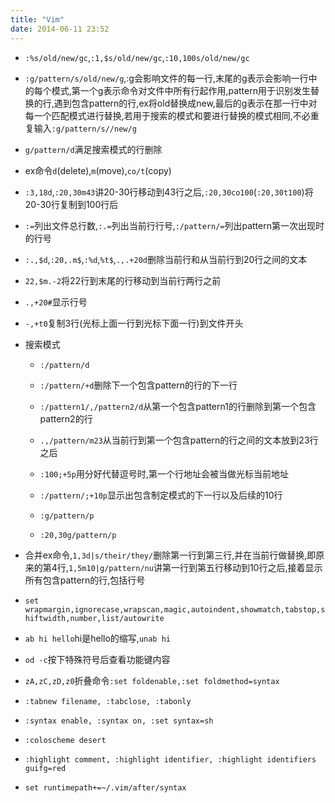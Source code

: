 ```yaml
---
title: "Vim"
date: 2014-06-11 23:52
---
```

+ ``:%s/old/new/gc``,``:1,$s/old/new/gc``,``:10,100s/old/new/gc``

+ ``:g/pattern/s/old/new/g``,:g会影响文件的每一行,末尾的g表示会影响一行中的每个模式,第一个g表示命令对文件中所有行起作用,pattern用于识别发生替换的行,遇到包含pattern的行,ex将old替换成new,最后的g表示在那一行中对每一个匹配模式进行替换,若用于搜索的模式和要进行替换的模式相同,不必重复输入``:g/pattern/s//new/g``

+ ``g/pattern/d``满足搜索模式的行删除

+ ex命令``d``(delete),``m``(move),``co/t``(copy)

+ ``:3,18d``,``:20,30m43``讲20-30行移动到43行之后,``:20,30co100``(``:20,30t100``)将20-30行复制到100行后

+ ``:=``列出文件总行数,``:.=``列出当前行行号,``:/pattern/=``列出pattern第一次出现时的行号

+ ``:.,$d``,``:20,.m$``,``:%d``,``%t$``,``.,.+20d``删除当前行和从当前行到20行之间的文本

+ ``22,$m.-2``将22行到末尾的行移动到当前行两行之前

+ ``.,+20#``显示行号

+ ``-,+t0``复制3行(光标上面一行到光标下面一行)到文件开头

+ 搜索模式

  + ``:/pattern/d``

  + ``:/pattern/+d``删除下一个包含pattern的行的下一行

  + ``:/pattern1/,/pattern2/d``从第一个包含pattern1的行删除到第一个包含pattern2的行

  + ``.,/pattern/m23``从当前行到第一个包含pattern的行之间的文本放到23行之后

  + ``:100;+5p``用分好代替逗号时,第一个行地址会被当做光标当前地址

  + ``:/pattern/;+10p``显示出包含制定模式的下一行以及后续的10行

  + ``:g/pattern/p``

  + ``:20,30g/pattern/p``

+ 合并ex命令,``1,3d|s/their/they/``删除第一行到第三行,并在当前行做替换,即原来的第4行,``1,5m10|g/pattern/nu``讲第一行到第五行移动到10行之后,接着显示所有包含pattern的行,包括行号

+ ``set wrapmargin,ignorecase,wrapscan,magic,autoindent,showmatch,tabstop,shiftwidth,number,list/autowrite``

+ ``ab hi hello``hi是hello的缩写,``unab hi``

+ ``od -c``按下特殊符号后查看功能键内容

+ ``zA,zC,zD,z0``折叠命令``:set foldenable,:set foldmethod=syntax``

+ ``:tabnew filename, :tabclose, :tabonly``

+ ``:syntax enable, :syntax on, :set syntax=sh``

+ ``:coloscheme desert``

+ ``:highlight comment, :highlight identifier, :highlight identifiers guifg=red``

+ ``set runtimepath+=~/.vim/after/syntax``
